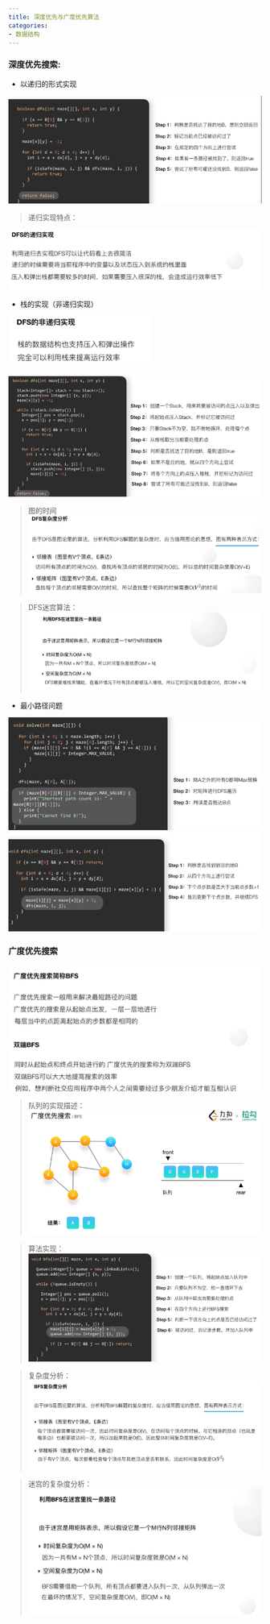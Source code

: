 ```yaml
---
title: 深度优先与广度优先算法
categories:
- 数据结构
---
```


### 深度优先搜索:
* 以递归的形式实现

![递归实现](/img/1586434191932.png)
> 递归实现特点：

![特点](/img/1586434219909.png)

* 栈的实现（非递归实现）

![栈的实现](/img/1586434247273.png)

![实现](/img/1586434291192.png)

> 图的时间
![图的时间复杂度](/img/1586434361642.png)

> DFS迷宫算法：
![算法分析](/img/1586434407387.png)

* 最小路径问题

![最短路径查找](/img/1586434733368.png)
![最短路径的DFS算法](/img/1586434756126.png)


### 广度优先搜索

![特点](/img/1586434845632.png)

> 队列的实现描述：
![描述](/img/1586434970193.png)

> 算法实现：
![实现描述](/img/1586435106444.png)

> 复杂度分析：
![复杂度分析](/img/1586435164143.png)

> 迷宫的复杂度分析：
![迷宫复杂度分析](./img/1586435194085.png)